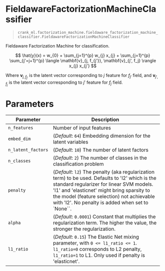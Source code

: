 # FieldawareFactorizationMachineClassifier

> `crank_ml.factorization_machine.fieldaware_factorization_machine_classifier.FieldawareFactorizationMachineClassifier`

Fieldaware Factorization Machine for classification.

$$
\hat{y}(x) = w_{0} + \sum_{j=1}^{p} w_{j} x_{j}  + \sum_{j=1}^{p} \sum_{j'=j+1}^{p} \langle \mathbf{v}_{j, f_{j'}}, \mathbf{v}_{j', f_j} \rangle x_{j} x_{j'}
$$

Where $\mathbf{v}_{j, f_{j'}}$ is the latent vector corresponding to $j$ feature for $f_{j'}$ field, and $\mathbf{v}_{j', f_j}$ is the latent vector corresponding to $j'$ feature for $f_j$ field. 

# Parameters

| Parameter     | Description                                                                                           |
| ------------- | ----------------------------------------------------------------------------------------------------- |
| `n_features`  | Number of input features                                                                              |
| `embed_dim`   | (_Default_: `64`) Embedding dimension for the latent variables                                        |
| `n_latent_factors` | (_Default_: `10`) The number of latent factors                                                   |
| `n_classes`   | (_Default_: `2`) The number of classes in the classification problem                                  |
| `penalty`     | (_Default_: `l2`) The penalty (aka regularization term) to be used. Defaults to 'l2' which is the standard regularizer for linear SVM models. 'l1' and 'elasticnet' might bring sparsity to the model (feature selection) not achievable with 'l2'. No penalty is added when set to `None``. |
| `alpha`       | (_Default_: `0.0001`) Constant that multiplies the regularization term. The higher the value, the stronger the regularization. |
| `l1_ratio`    | (_Default_: `0.15`) The Elastic Net mixing parameter, with `0 <= l1_ratio <= 1`. `l1_ratio=0` corresponds to L2 penalty, `l1_ratio=1` to L1. Only used if penalty is 'elasticnet'. |

